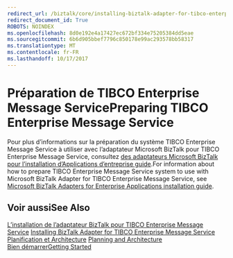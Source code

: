 ```yaml
---
redirect_url: /biztalk/core/installing-biztalk-adapter-for-tibco-enterprise-message-service
redirect_document_id: True
ROBOTS: NOINDEX
ms.openlocfilehash: 8d0e192e4a17427ec672bf334e75205384dd5eae
ms.sourcegitcommit: 6b6d905bbef7796c850178e99ac293578bb58317
ms.translationtype: MT
ms.contentlocale: fr-FR
ms.lasthandoff: 10/17/2017
---
```

# <a name="preparing-tibco-enterprise-message-service"></a><span data-ttu-id="0cb98-101">Préparation de TIBCO Enterprise Message Service</span><span class="sxs-lookup"><span data-stu-id="0cb98-101">Preparing TIBCO Enterprise Message Service</span></span>
<span data-ttu-id="0cb98-102">Pour plus d’informations sur la préparation du système TIBCO Enterprise Message Service à utiliser avec l’adaptateur Microsoft BizTalk pour TIBCO Enterprise Message Service, consultez [des adaptateurs Microsoft BizTalk pour l’installation d’Applications d’entreprise guide](../adapters-and-accelerators/install-configure-biztalk-adapters-enterprise-applications.md).</span><span class="sxs-lookup"><span data-stu-id="0cb98-102">For information about how to prepare TIBCO Enterprise Message Service system to use with Microsoft BizTalk Adapter for TIBCO Enterprise Message Service, see [Microsoft BizTalk Adapters for Enterprise Applications installation guide](../adapters-and-accelerators/install-configure-biztalk-adapters-enterprise-applications.md).</span></span>  
  
## <a name="see-also"></a><span data-ttu-id="0cb98-103">Voir aussi</span><span class="sxs-lookup"><span data-stu-id="0cb98-103">See Also</span></span>  
 <span data-ttu-id="0cb98-104">[L’installation de l’adaptateur BizTalk pour TIBCO Enterprise Message Service](../core/installing-biztalk-adapter-for-tibco-enterprise-message-service.md) </span><span class="sxs-lookup"><span data-stu-id="0cb98-104">[Installing BizTalk Adapter for TIBCO Enterprise Message Service](../core/installing-biztalk-adapter-for-tibco-enterprise-message-service.md) </span></span>  
 <span data-ttu-id="0cb98-105">[Planification et Architecture](../core/planning-and-architecture16.md) </span><span class="sxs-lookup"><span data-stu-id="0cb98-105">[Planning and Architecture](../core/planning-and-architecture16.md) </span></span>  
 [<span data-ttu-id="0cb98-106">Bien démarrer</span><span class="sxs-lookup"><span data-stu-id="0cb98-106">Getting Started</span></span>](../core/getting-started-with-biztalk-adapter-for-tibco-enterprise-message-service.md)